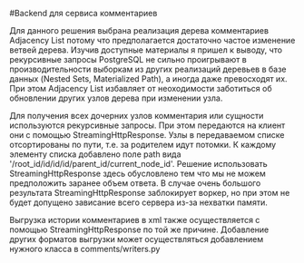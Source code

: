 #Backend для сервиса комментариев

Для данного решения выбрана реализация дерева комментариев Adjacency List потому что предполагается 
достаточно частое изменение ветвей дерева. Изучив доступные материалы я пришел к выводу, 
что рекурсивные запросы PostgreSQL не сильно проигрывают в производительности выборкам из других реализаций 
деревьев в базе данных (Nested Sets, Materialized Path), а иногда даже превосходят их. 
При этом Adjacency List избавляет от неоходимости заботиться об обновлении других узлов дерева при изменении узла.

Для получения всех дочерних узлов комментария или сущности используются рекурсивные запросы. 
При этом передаются на клиент они с помощью StreamingHttpResponse. 
Узлы в передаваемом списке отсортированы по пути, т.е. за родителем идут потомки. 
К каждому элементу списка добавлено поле path вида '/root_id/id/id/id/parent_id/current_node_id'.
Решение использовать StreamingHttpResponse здесь обусловлено тем что мы не можем предположить заранее объем ответа.
В случае очень большого результата StreamingHttpResponse заблокирует воркер, 
но при этом не будет допущено зависание всего сервера из-за нехватки памяти.

Выгрузка истории комментариев в xml также осуществляется с помощью StreamingHttpResponse по той же причине.
Добавление других форматов выгрузки может осуществляться добавлением нужного класса в comments/writers.py

